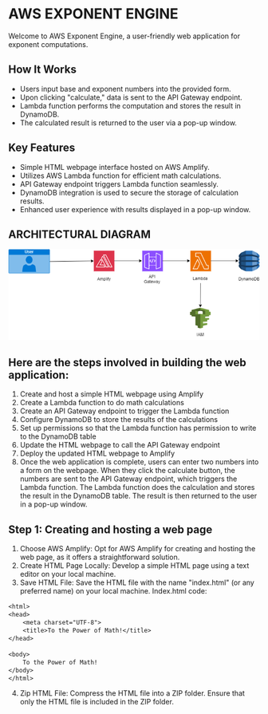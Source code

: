 # AWS EXPONENT ENGINE
Welcome to AWS Exponent Engine, a user-friendly web application for exponent computations.
## How It Works
* Users input base and exponent numbers into the provided form.
* Upon clicking "calculate," data is sent to the API Gateway endpoint.
* Lambda function performs the computation and stores the result in DynamoDB.
* The calculated result is returned to the user via a pop-up window.
## Key Features
* Simple HTML webpage interface hosted on AWS Amplify.
* Utilizes AWS Lambda function for efficient math calculations.
* API Gateway endpoint triggers Lambda function seamlessly.
*	DynamoDB integration is used to secure the storage of calculation results.
*	Enhanced user experience with results displayed in a pop-up window.
## ARCHITECTURAL DIAGRAM
![Architectural Diagram](https://github.com/Prathyushkv/gitpractice/blob/9255682151d0da54e5ab3d7acc396131bdbb81ab/AWS%20Exponent%20Engine.png)

## Here are the steps involved in building the web application:
1. Create and host a simple HTML webpage using Amplify
2. Create a Lambda function to do math calculations
3. Create an API Gateway endpoint to trigger the Lambda function
4.	Configure DynamoDB to store the results of the calculations
5.	Set up permissions so that the Lambda function has permission to write to the DynamoDB table
6.	Update the HTML webpage to call the API Gateway endpoint
7.	Deploy the updated HTML webpage to Amplify
8.	Once the web application is complete, users can enter two numbers into a form on the webpage. When they click the calculate button, the numbers are sent to the API Gateway endpoint, which triggers the Lambda function. The Lambda function does the calculation and stores the result in the DynamoDB table. The result is then returned to the user in a pop-up window.
## Step 1: Creating and hosting a web page
1.	Choose AWS Amplify: Opt for AWS Amplify for creating and hosting the web page, as it offers a straightforward solution.
2.	Create HTML Page Locally: Develop a simple HTML page using a text editor on your local machine.
3.	Save HTML File: Save the HTML file with the name "index.html" (or any preferred name) on your local machine.
Index.html code:
```<!DOCTYPE html>
<html>
<head>
    <meta charset="UTF-8">
    <title>To the Power of Math!</title>
</head>

<body>
    To the Power of Math!
</body>
</html>
```
4.	Zip HTML File: Compress the HTML file into a ZIP folder. Ensure that only the HTML file is included in the ZIP folder.

